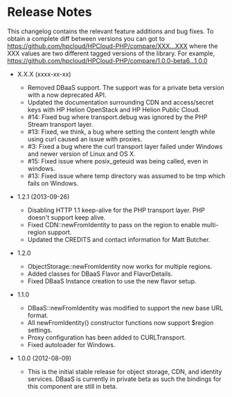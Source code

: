 # Release Notes

This changelog contains the relevant feature additions and bug fixes. To obtain a complete diff between versions you can got to https://github.com/hpcloud/HPCloud-PHP/compare/XXX...XXX where the XXX values are two different tagged versions of the library. For example, https://github.com/hpcloud/HPCloud-PHP/compare/1.0.0-beta6...1.0.0

* X.X.X (xxxx-xx-xx)

  * Removed DBaaS support. The support was for a private beta version with a now deprecated API.
  * Updated the documentation surrounding CDN and access/secret keys with HP Helion OpenStack and HP Helion Public Cloud.
  * #14: Fixed bug where transport.debug was ignored by the PHP Stream transport layer.
  * #13: Fixed, we think, a bug where setting the content length while using curl caused an issue with proxies.
  * #3: Fixed a bug where the curl transport layer failed under Windows and newer version of Linux and OS X.
  * #15: Fixed issue where posix_geteuid was being called, even in windows.
  * #13: Fixed issue where temp directory was assumed to be tmp which fails on Windows.

* 1.2.1 (2013-09-26)

  * Disabling HTTP 1.1 keep-alive for the PHP transport layer. PHP doesn't support keep alive.
  * Fixed CDN::newFromIdentity to pass on the region to enable multi-region support.
  * Updated the CREDITS and contact information for Matt Butcher.

* 1.2.0

  * ObjectStorage::newFromIdentity now works for multiple regions.
  * Added classes for DBaaS Flavor and FlavorDetails.
  * Fixed DBaaS Instance creation to use the new flavor setup.

* 1.1.0

  * DBaaS::newFromIdentity was modified to support the new base URL
    format.
  * All newFromIdentity() constructor functions now support $region
    settings.
  * Proxy configuration has been added to CURLTransport.
  * Fixed autoloader for Windows.

* 1.0.0 (2012-08-09)

  * This is the initial stable release for object storage, CDN, and identity services. DBaaS is currently in private beta as such the bindings for this component are still in beta.
